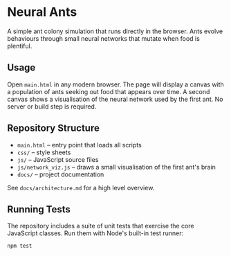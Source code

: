 # Neural Ants

A simple ant colony simulation that runs directly in the browser. Ants evolve
behaviours through small neural networks that mutate when food is plentiful.

## Usage

Open `main.html` in any modern browser. The page will display a canvas with a
population of ants seeking out food that appears over time. A second canvas
shows a visualisation of the neural network used by the first ant. No server
or build step is required.

## Repository Structure

- `main.html` – entry point that loads all scripts
- `css/` – style sheets
- `js/` – JavaScript source files
- `js/network_viz.js` – draws a small visualisation of the first ant's brain
- `docs/` – project documentation

See `docs/architecture.md` for a high level overview.

## Running Tests

The repository includes a suite of unit tests that exercise the core
JavaScript classes. Run them with Node's built-in test runner:

```bash
npm test
```
